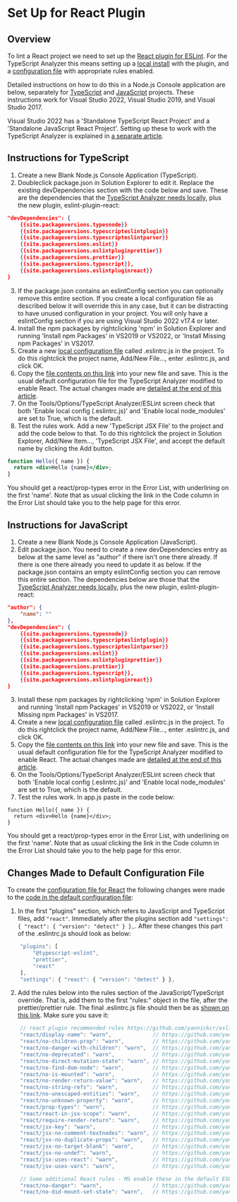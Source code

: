 ﻿# Set Up for React Plugin

## Overview

To lint a React project we need to set up the [React plugin for ESLint](https://github.com/jsx-eslint/eslint-plugin-react).  For the TypeScript Analyzer this means setting up a [local install](creatinglocalinstall.md) with the plugin, and a [configuration file](configuration.md) with appropriate rules enabled.

Detailed instructions on how to do this in a Node.js Console application are below, separately for [TypeScript](setupreact.md#typescript) and [JavaScript](setupreact.md#javascript) projects.  These instructions work for Visual Studio 2022, Visual Studio 2019, and Visual Studio 2017.

Visual Studio 2022 has a 'Standalone TypeScript React Project' and a 'Standalone JavaScript React Project'.  Setting up these to work with the TypeScript Analyzer is explained in [a separate article](setupreacttemplate.md).

## <a name="typescript"></a>Instructions for TypeScript

1. Create a new Blank Node.js Console Application (TypeScript).
2. Doubleclick package.json in Solution Explorer to edit it.  Replace the existing devDependencies section with the code below and save.  These are the dependencies that the [TypeScript Analyzer needs locally](installs.md#localinstall), plus the new plugin, eslint-plugin-react:
``` json
"devDependencies": {
    {{site.packageversions.typesnode}}
    {{site.packageversions.typescripteslintplugin}}
    {{site.packageversions.typescripteslintparser}}
    {{site.packageversions.eslint}}
    {{site.packageversions.eslintpluginprettier}}
    {{site.packageversions.prettier}}
    {{site.packageversions.typescript}},
    {{site.packageversions.eslintpluginreact}}
}
```
3. If the package.json contains an eslintConfig section you can optionally remove this entire section.  If you create a local configuration file as described below it will override this in any case, but it can be distracting to have unused configuration in your project.  You will only have a eslintConfig section if you are using Visual Studio 2022 v17.4 or later.
4. Install the npm packages by rightclicking 'npm' in Solution Explorer and running 'Install npm Packages' in VS2019 or VS2022, or 'Install Missing npm Packages' in VS2017.
5. Create a new [local configuration file](localconfiguration.md) called .eslintrc.js in the project.  To do this rightclick the project name, Add/New File..., enter .eslintrc.js, and click OK.
6. Copy the [file contents on this link](setupreactconfig.md) into your new file and save.  This is the usual default configuration file for the TypeScript Analyzer modified to enable React.  The actual changes made are [detailed at the end of this article](setupreact.md#changesmadetodefaultconfig).
7. On the Tools/Options/TypeScript Analyzer/ESLint screen check that both 'Enable local config (.eslintrc.js)' and 'Enable local node_modules' are set to True, which is the default.
8. Test the rules work.  Add a new 'TypeScript JSX File' to the project and add the code below to that.  To do this rightclick the project in Solution Explorer, Add/New Item..., 'TypeScript JSX File', and accept the default name by clicking the Add button.
``` jsx
function Hello({ name }) {
  return <div>Hello {name}</div>;
}
```
You should get a react/prop-types error in the Error List, with underlining on the first 'name'.  Note that as usual clicking the link in the Code column in the Error List should take you to the help page for this error. 

## <a name="javascript"></a>Instructions for JavaScript

1. Create a new Blank Node.js Console Application (JavaScript).
2. Edit package.json.  You need to create a new devDependencies entry as below at the same level as "author" if there isn't one there already.  If there is one there already you need to update it as below.  If the package.json contains an empty eslintConfig section you can  remove this entire section.  The dependencies below are those that the [TypeScript Analyzer needs locally](installs.md#localinstall), plus the new plugin, eslint-plugin-react:
``` json
"author": {
    "name": ""
},
"devDependencies": {
    {{site.packageversions.typesnode}}
    {{site.packageversions.typescripteslintplugin}}
    {{site.packageversions.typescripteslintparser}}
    {{site.packageversions.eslint}}
    {{site.packageversions.eslintpluginprettier}}
    {{site.packageversions.prettier}}
    {{site.packageversions.typescript}},
    {{site.packageversions.eslintpluginreact}}
}
```
3. Install these npm packages by rightclicking 'npm' in Solution Explorer and running 'Install npm Packages' in VS2019 or VS2022, or 'Install Missing npm Packages' in VS2017.
4. Create a new [local configuration file](localconfiguration.md) called .eslintrc.js in the project.  To do this rightclick the project name, Add/New File..., enter .eslintrc.js, and click OK.
5. Copy the [file contents on this link](setupreactconfig.md) into your new file and save.  This is the usual default configuration file for the TypeScript Analyzer modified to enable React.  The actual changes made are [detailed at the end of this article](setupreact.md#changesmadetodefaultconfig).
6. On the Tools/Options/TypeScript Analyzer/ESLint screen check that both 'Enable local config (.eslintrc.js)' and 'Enable local node_modules' are set to True, which is the default.
7. Test the rules work.  In app.js paste in the code below:
``` tsx
function Hello({ name }) {
  return <div>Hello {name}</div>;
}
```
You should get a react/prop-types error in the Error List, with underlining on the first 'name'.  Note that as usual clicking the link in the Code column in the Error List should take you to the help page for this error. 

## <a name="changesmadetodefaultconfig"></a>Changes Made to Default Configuration File

To create the [configuration file for React](setupreactconfig.md) the following changes were made to the [code in the default configuration file](defaultconfig.md#defaulteslintrc):

1. In the first "plugins" section, which refers to JavaScript and TypeScript files, add `"react"`. Immediately after the plugins section add `"settings": { "react": { "version": "detect" } },`.  After these changes this part of the .eslintrc.js should look as below:
``` javascript
    "plugins": [
        "@typescript-eslint",
        "prettier",
        "react"
    ],
    "settings": { "react": { "version": "detect" } },
```
2. Add the rules below into the rules section of the JavaScript/TypeScript override.  That is, add them to the first "rules:" object in the file, after the prettier/prettier rule.  The final .eslintrc.js file should then be as [shown on this link](setupreactconfig.md).  Make sure you save it:
``` javascript
    // react plugin recommended rules https://github.com/yannickcr/eslint-plugin-react#recommended
    "react/display-name": "warn",             // https://github.com/yannickcr/eslint-plugin-react/blob/master/docs/rules/display-name.md
    "react/no-children-prop": "warn",         // https://github.com/yannickcr/eslint-plugin-react/blob/master/docs/rules/no-children-prop.md
    "react/no-danger-with-children": "warn",  // https://github.com/yannickcr/eslint-plugin-react/blob/master/docs/rules/no-danger-with-children.md
    "react/no-deprecated": "warn",            // https://github.com/yannickcr/eslint-plugin-react/blob/master/docs/rules/no-deprecated.md
    "react/no-direct-mutation-state": "warn", // https://github.com/yannickcr/eslint-plugin-react/blob/master/docs/rules/no-direct-mutation-state.md
    "react/no-find-dom-node": "warn",         // https://github.com/yannickcr/eslint-plugin-react/blob/master/docs/rules/no-find-dom-node.md
    "react/no-is-mounted": "warn",            // https://github.com/yannickcr/eslint-plugin-react/blob/master/docs/rules/no-is-mounted.md
    "react/no-render-return-value": "warn",   // https://github.com/yannickcr/eslint-plugin-react/blob/master/docs/rules/no-render-return-value.md
    "react/no-string-refs": "warn",           // https://github.com/yannickcr/eslint-plugin-react/blob/master/docs/rules/no-string-refs.md
    "react/no-unescaped-entities": "warn",    // https://github.com/yannickcr/eslint-plugin-react/blob/master/docs/rules/no-unescaped-entities.md
    "react/no-unknown-property": "warn",      // https://github.com/yannickcr/eslint-plugin-react/blob/master/docs/rules/no-unknown-property.md
    "react/prop-types": "warn",               // https://github.com/yannickcr/eslint-plugin-react/blob/master/docs/rules/prop-types.md
    "react/react-in-jsx-scope": "warn",       // https://github.com/yannickcr/eslint-plugin-react/blob/master/docs/rules/react-in-jsx-scope.md
    "react/require-render-return": "warn",    // https://github.com/yannickcr/eslint-plugin-react/blob/master/docs/rules/require-render-return.md
    "react/jsx-key": "warn",                  // https://github.com/yannickcr/eslint-plugin-react/blob/master/docs/rules/jsx-key.md
    "react/jsx-no-comment-textnodes": "warn", // https://github.com/yannickcr/eslint-plugin-react/blob/master/docs/rules/jsx-no-comment-textnodes.md
    "react/jsx-no-duplicate-props": "warn",   // https://github.com/yannickcr/eslint-plugin-react/blob/master/docs/rules/jsx-no-duplicate-props.md
    "react/jsx-no-target-blank": "warn",      // https://github.com/yannickcr/eslint-plugin-react/blob/master/docs/rules/jsx-no-target-blank.md
    "react/jsx-no-undef": "warn",             // https://github.com/yannickcr/eslint-plugin-react/blob/master/docs/rules/jsx-no-undef.md
    "react/jsx-uses-react": "warn",           // https://github.com/yannickcr/eslint-plugin-react/blob/master/docs/rules/jsx-uses-react.md
    "react/jsx-uses-vars": "warn",            // https://github.com/yannickcr/eslint-plugin-react/blob/master/docs/rules/jsx-uses-vars.md

    // Some additional React rules - MS enable these in the default ESLint config
    "react/no-danger": "warn",                // https://github.com/yannickcr/eslint-plugin-react/blob/master/docs/rules/no-danger.md
    "react/no-did-mount-set-state": "warn",   // https://github.com/yannickcr/eslint-plugin-react/blob/master/docs/rules/no-did-mount-set-state.md               
```
